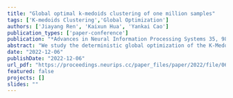 ```yaml
---
title: "Global optimal k-medoids clustering of one million samples"
tags: ['K-medoids Clustering','Global Optimization']
authors: ['Jiayang Ren', 'Kaixun Hua', 'Yankai Cao']
publication_types: ['paper-conference']
publication: "*Advances in Neural Information Processing Systems 35, 982-994*"
abstract: "We study the deterministic global optimization of the K-Medoids clustering problem. This work proposes a branch and bound (BB) scheme, in which a tailored Lagrangian relaxation method proposed in the 1970s is used to provide a lower bound at each BB node. The lower bounding method already guarantees the maximum gap at the root node. A closed-form solution to the lower bound can be derived analytically without explicitly solving any optimization problems, and its computation can be easily parallelized. Moreover, with this lower bounding method, finite convergence to the global optimal solution can be guaranteed by branching only on the regions of medoids. We also present several tailored bound tightening techniques to reduce the search space and computational cost. Extensive computational studies on 28 machine learning datasets demonstrate that our algorithm can provide a provable global optimal solution with an optimality gap of 0.1% within 4 hours on datasets with up to one million samples. Besides, our algorithm can obtain better or equal objective values than the heuristic method. A theoretical proof of global convergence for our algorithm is also presented."
date: "2022-12-06"
publishDate: "2022-12-06"
url_pdf: "https://proceedings.neurips.cc/paper_files/paper/2022/file/06abed94583030dd50abe6767bd643b1-Paper-Conference.pdf"
featured: false
projects: []
slides: ""
---
```

